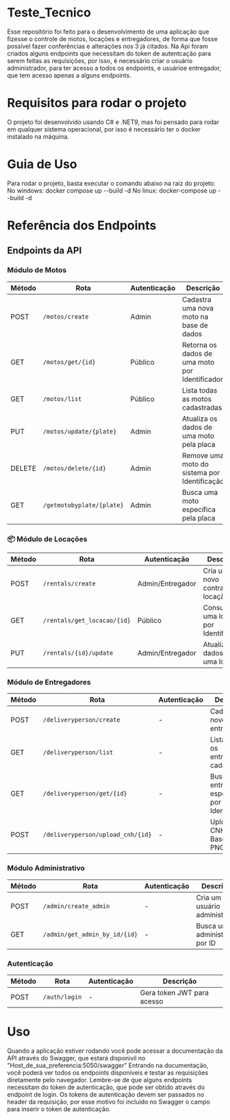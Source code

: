 ﻿# Teste_Tecnico

Esse repositório foi feito para o desenvolvimento de uma aplicação que fizesse o controle de motos, locações e entregadores,
de forma que fosse possível fazer conferências e alterações nos 3 já citados. 
Na Api foram criados alguns endpoints que necessitam do token de autentcação para serem feitas as requisições, por isso, é necessário criar o
usuário administrador, para ter acesso a todos os endpoints, e usuárioe entregador, que tem acesso apenas a alguns endpoints.


# Requisitos para rodar o projeto

O projeto foi desenvolvido usando C# e .NET9, mas foi pensado para rodar em qualquer sistema operacional, por isso é necessário ter o docker instalado na máquina.


# Guia de Uso

Para rodar o projeto, basta executar o comando abaixo na raiz do projeto:
No windows: docker compose up --build -d
No linux: docker-compose up --build -d

# Referência dos Endpoints

## Endpoints da API

### Módulo de Motos
| Método | Rota                     | Autenticação | Descrição                                      |
|--------|--------------------------|--------------|------------------------------------------------|
| POST   | `/motos/create`          | Admin        | Cadastra uma nova moto na base de dados        |
| GET    | `/motos/get/{id}`        | Público      | Retorna os dados de uma moto por Identificador |
| GET    | `/motos/list`            | Público      | Lista todas as motos cadastradas               |
| PUT    | `/motos/update/{plate}`  | Admin        | Atualiza os dados de uma moto pela placa       |
| DELETE | `/motos/delete/{id}`     | Admin        | Remove uma moto do sistema por Identificação   |
| GET    | `/getmotobyplate/{plate}`| Admin        | Busca uma moto específica pela placa           |

### 📦 Módulo de Locações
| Método | Rota                       | Autenticação       | Descrição                                |
|--------|----------------------------|--------------------|------------------------------------------|
| POST   | `/rentals/create`          | Admin/Entregador   | Cria um novo contrato de locação         |
| GET    | `/rentals/get_locacao/{id}`| Público            | Consulta uma locação por Identificação   |
| PUT    | `/rentals/{id}/update`     | Admin/Entregador   | Atualiza os dados de uma locação         |

### Módulo de Entregadores
| Método | Rota                             | Autenticação | Descrição                                       |
|--------|----------------------------------|--------------|-------------------------------------------------|
| POST   | `/deliveryperson/create`         | -            | Cadastra um novo entregador                     |
| GET    | `/deliveryperson/list`           | -            | Lista todos os entregadores cadastrados         |
| GET    | `/deliveryperson/get/{id}`       | -            | Busca um entregador específico por Identificação|
| POST   | `/deliveryperson/upload_cnh/{id}`| -            | Upload da CNH (aceita Base64 PNG/BMP)           |

### Módulo Administrativo
| Método | Rota                          | Autenticação | Descrição                          |
|--------|-------------------------------|--------------|------------------------------------|
| POST   | `/admin/create_admin`         | -            | Cria um novo usuário administrador |
| GET    | `/admin/get_admin_by_id/{id}` | -            | Busca um administrador por ID      |

### Autenticação
| Método | Rota          | Autenticação | Descrição                      |
|--------|---------------|--------------|--------------------------------|
| POST   | `/auth/login` | -            | Gera token JWT para acesso     |.


# Uso

Quando a aplicação estiver rodando você pode acessar a documentação da API através do Swagger, que estará disponivil no "Host_de_sua_preferencia:5050/swagger"
Entrando na documentação, você poderá ver todos os endpoints disponíveis e testar as requisições diretamente pelo navegador.
Lembre-se de que alguns endpoints necessitam do token de autenticação, que pode ser obtido através do endpoint de login.
Os tokens de autenticação devem ser passados no header da requisição, por esse motivo foi incluido no Swagger o campo para inserir o token de autenticação.


